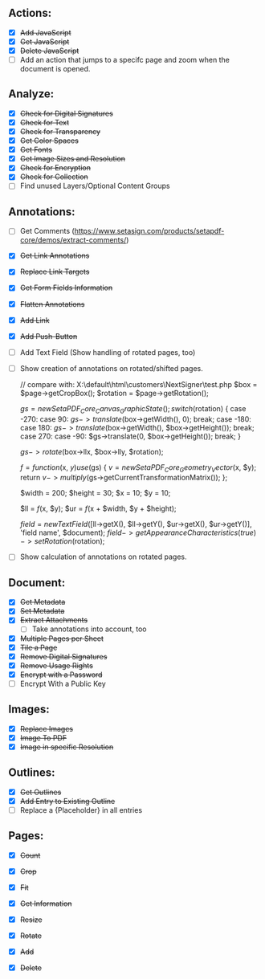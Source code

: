 ## Actions:
- [x] ~~Add JavaScript~~
- [x] ~~Get JavaScript~~
- [x] ~~Delete JavaScript~~
- [ ] Add an action that jumps to a specifc page and zoom when the document is opened.

## Analyze:
- [x] ~~Check for Digital Signatures~~
- [x] ~~Check for Text~~
- [x] ~~Check for Transparency~~
- [x] ~~Get Color Spaces~~
- [x] ~~Get Fonts~~
- [x] ~~Get Image Sizes and Resolution~~
- [x] ~~Check for Encryption~~
- [x] ~~Check for Collection~~
- [ ] Find unused Layers/Optional Content Groups

## Annotations:
- [ ] Get Comments (https://www.setasign.com/products/setapdf-core/demos/extract-comments/)
- [x] ~~Get Link Annotations~~
- [x] ~~Replace Link Targets~~
- [x] ~~Get Form Fields Information~~
- [x] ~~Flatten Annotations~~
- [x] ~~Add Link~~
- [x] ~~Add Push-Button~~
- [ ] Add Text Field
    (Show handling of rotated pages, too)
- [ ] Show creation of annotations on rotated/shifted pages.
    
    // compare with: X:\default\html\customers\NextSigner\test.php
    $box = $page->getCropBox();
    $rotation = $page->getRotation();
    
    $gs = new SetaPDF_Core_Canvas_GraphicState();
    switch ($rotation) {
        case -270:
        case 90:
            $gs->translate($box->getWidth(), 0);
        break;
        case -180:
        case 180:
            $gs->translate($box->getWidth(), $box->getHeight());
            break;
        case 270:
        case -90:
            $gs->translate(0, $box->getHeight());
        break;
    }
    
    $gs->rotate($box->llx, $box->lly, $rotation);
    
    $f = function($x, $y) use ($gs) {
        $v = new SetaPDF_Core_Geometry_Vector($x, $y);
        return $v->multiply($gs->getCurrentTransformationMatrix());
    };
    
    $width = 200;
    $height = 30;
    $x = 10;
    $y = 10;
    
    $ll = $f($x, $y);
    $ur = $f($x + $width, $y + $height);
    
    $field = new TextField([$ll->getX(), $ll->getY(), $ur->getX(), $ur->getY()], 'field name', $document);
    $field->getAppearanceCharacteristics(true)->setRotation($rotation);
    
    
- [ ] Show calculation of annotations on rotated pages.
    

## Document:
- [x] ~~Get Metadata~~
- [x] ~~Set Metadata~~
- [x] ~~Extract Attachments~~
    - [ ] Take annotations into account, too
- [x] ~~Multiple Pages per Sheet~~
- [x] ~~Tile a Page~~
- [x] ~~Remove Digital Signatures~~
- [x] ~~Remove Usage Rights~~
- [x] ~~Encrypt with a Password~~
- [ ] Encrypt With a Public Key

## Images:
- [x] ~~Replace Images~~
- [x] ~~Image To PDF~~
- [x] ~~Image in specific Resolution~~

## Outlines:
- [x] ~~Get Outlines~~
- [x] ~~Add Entry to Existing Outline~~
- [ ] Replace a {Placeholder} in all entries

## Pages:
- [x] ~~Count~~
- [x] ~~Crop~~
- [x] ~~Fit~~
- [x] ~~Get Information~~
- [x] ~~Resize~~
- [x] ~~Rotate~~
- [x] ~~Add~~
- [x] ~~Delete~~

